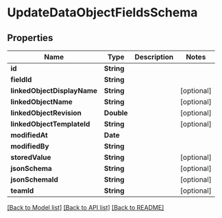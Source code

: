 # UpdateDataObjectFieldsSchema

## Properties
Name | Type | Description | Notes
------------ | ------------- | ------------- | -------------
**id** | **String** |  | 
**fieldId** | **String** |  | 
**linkedObjectDisplayName** | **String** |  | [optional] 
**linkedObjectName** | **String** |  | [optional] 
**linkedObjectRevision** | **Double** |  | [optional] 
**linkedObjectTemplateId** | **String** |  | [optional] 
**modifiedAt** | **Date** |  | 
**modifiedBy** | **String** |  | 
**storedValue** | **String** |  | [optional] 
**jsonSchema** | **String** |  | [optional] 
**jsonSchemaId** | **String** |  | [optional] 
**teamId** | **String** |  | [optional] 

[[Back to Model list]](../README.md#documentation-for-models) [[Back to API list]](../README.md#documentation-for-api-endpoints) [[Back to README]](../README.md)


